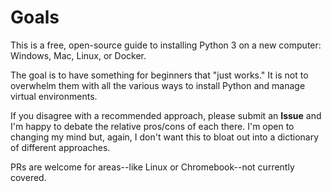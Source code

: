 # Goals

This is a free, open-source guide to installing Python 3 on a new computer: Windows, Mac, Linux, or Docker.

The goal is to have something for beginners that "just works." It is not to overwhelm them with all the various ways to install Python and manage virtual environments.

If you disagree with a recommended approach, please submit an **Issue** and I'm happy to debate the relative pros/cons of each there. I'm open to changing my mind but, again, I don't want this to bloat out into a dictionary of different approaches.

PRs are welcome for areas--like Linux or Chromebook--not currently covered.
